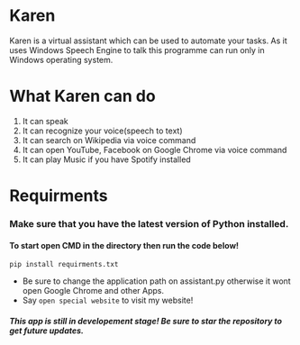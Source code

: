 # Karen
Karen is a virtual assistant which can be used to automate your tasks.
As it uses Windows Speech Engine to talk this programme can run only in Windows operating system.

# What Karen can do
  1. It can speak<br>
  2. It can recognize your voice(speech to text)<br>
  3. It can search on Wikipedia via voice command<br>
  4. It can open YouTube, Facebook on Google Chrome via voice command<br>
  5. It can play Music if you have Spotify installed<br>

# Requirments
### Make sure that you have the latest version of Python installed.
#### To start open CMD in the directory then run the code below!
```pip install requirments.txt```<br>
- Be sure to change the application path on assistant.py otherwise it wont open Google Chrome and other Apps. <br>
- Say ```open special website```  to visit my website!
##### This app is still in developement stage! Be sure to star the repository to get future updates. 
